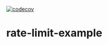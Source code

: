 [![codecov](https://codecov.io/gh/joshparkerj/rate-limit-example/branch/main/graph/badge.svg?token=ANLD8R0448)](https://codecov.io/gh/joshparkerj/rate-limit-example)
# rate-limit-example
